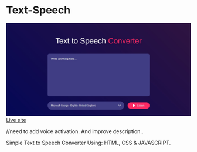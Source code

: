 # Text-Speech

![](screenshot-speech.jpg)
[Live site](https://aneal07.github.io/Text-Speech/)

//need to add voice activation.
And improve description..


Simple Text to Speech Converter
Using:
HTML,
CSS &
JAVASCRIPT.
